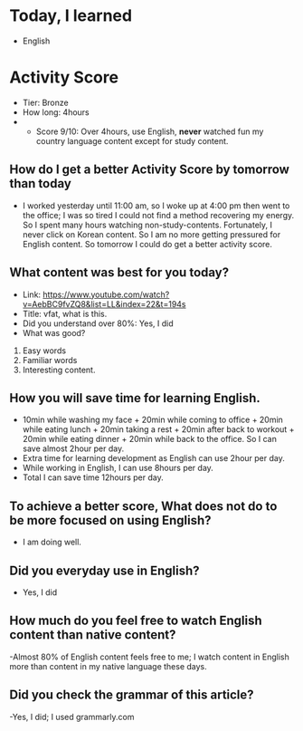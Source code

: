 # Today, I learned 
- English

# Activity Score
- Tier: Bronze
- How long: 4hours
- - Score 9/10: Over 4hours, use English,  **never** watched fun my country language content except for study content.

## How do I get a better Activity Score by tomorrow than today
- I worked yesterday until 11:00 am, so I woke up at 4:00 pm then went to the office; I was so tired I could not find a method recovering my energy. So I spent many hours watching non-study-contents.
Fortunately, I never click on Korean content. So I am no more getting pressured for English content. So tomorrow I could do get a better activity score.

## What content was best for you today?
- Link: https://www.youtube.com/watch?v=AebBC9fvZQ8&list=LL&index=22&t=194s
- Title: vfat, what is this. 
- Did you understand over 80%:  Yes, I did
- What was good?
1. Easy words
2. Familiar words
3. Interesting content.

## How you will save time for learning English.
- 10min while washing my face + 20min while coming to office + 20min while eating lunch + 20min taking a rest + 20min after back to workout + 20min while eating dinner + 20min while back to the office. So I can save almost 2hour per day.
- Extra time for learning development as English can use 2hour per day.
- While working in English, I can use 8hours per day.
- Total I can save time 12hours per day.

## To achieve a better score, What does not do to be more focused on using English?
- I am doing well.

## Did you everyday use in English?
- Yes, I did

## How much do you feel free to watch English content than native content?
-Almost 80% of English content feels free to me; I watch content in English more than content in my native language these days.

## Did you check the grammar of this article?
-Yes, I did; I used grammarly.com 
